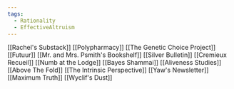 ```yaml
---
tags:
  - Rationality
  - EffectiveAltruism
---
```


[[Rachel's Substack]]
[[Polypharmacy]]
[[The Genetic Choice Project]]
[[Futuur]]
[[Mr. and Mrs. Psmith's Bookshelf]]
[[Silver Bulletin]]
[[Cremieux Recueil]]
[[Numb at the Lodge]]
[[Bayes Shammai]]
[[Aliveness Studies]]
[[Above The Fold]]
[[The Intrinsic Perspective]]
[[Yaw's Newsletter]]
[[Maximum Truth]]
[[Wyclif's Dust]]